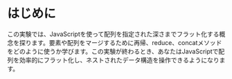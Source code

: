 # はじめに

この実験では、JavaScriptを使って配列を指定された深さまでフラット化する概念を探ります。要素や配列をマージするために再帰、reduce、concatメソッドをどのように使うか学びます。この実験が終わるとき、あなたはJavaScriptで配列を効率的にフラット化し、ネストされたデータ構造を操作できるようになります。
